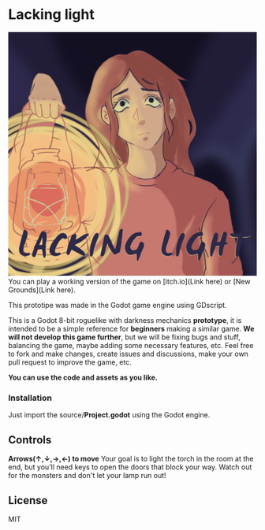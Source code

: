 
# Lacking light
![Lacking light cover art](https://raw.githubusercontent.com/Croobat/lacking-light/main/docs/8F195F4F-E08C-428E-ACBC-6F432DFE1B0E.png)
You can play a working version of the game on [itch.io](Link here) or [New Grounds](Link here).

This prototipe was made in the Godot game engine using GDscript.

This is a Godot 8-bit roguelike with darkness mechanics **prototype**, it is intended to be a simple reference for **beginners** making a similar game.
**We will not develop this game further**, but we will be fixing bugs and stuff, balancing the game, maybe adding some necessary features, etc. Feel free to fork and make changes, create issues and discussions, make your own pull request to improve the game, etc. 

**You can use the code and assets as you like.**


###  Installation
Just import the source/**Project.godot** using the Godot engine.


## Controls
**Arrows(↑,↓,→,←) to move** 
Your goal is to light the torch in the room at the end, but you'll need keys to open the doors that block your way. Watch out for the monsters and don't let your lamp run out!
## License

MIT
